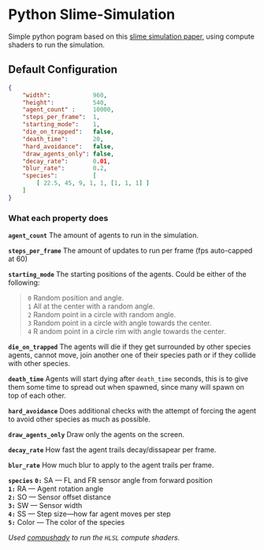 # Python Slime-Simulation

Simple python pogram based on this [slime simulation paper](https://uwe-repository.worktribe.com/output/980579), using compute shaders to run the simulation.

##  Default Configuration

```json
{
    "width":            960,
    "height":           540,
    "agent_count" :     10000,
    "steps_per_frame":  1,
    "starting_mode":    1,
    "die_on_trapped":   false,
    "death_time":       20,
    "hard_avoidance":   false,
    "draw_agents_only": false,
    "decay_rate":       0.01,
    "blur_rate":        0.2,
    "species":          [
        [ 22.5, 45, 9, 1, 1, [1, 1, 1] ]
    ]
}
```

### What each property does

**`agent_count`**
The amount of agents to run in the simulation.

**`steps_per_frame`**
The amount of updates to run per frame (fps auto-capped at 60)

**`starting_mode`**
The starting positions of the agents.
Could be either of the following:
> `0` Random position and angle.<br>
> `1` All at the center with a random angle.<br>
> `2` Random point in a circle with random angle.<br>
> `3` Random point in a circle with angle towards the center.<br>
> `4` R andom point in a circle rim with angle towards the center.

**```die_on_trapped```**
The agents will die if they get surrounded by other species agents, cannot move, join another one of their species path or if they collide with other species.

**`death_time`**
Agents will start dying after `death_time` seconds, this is to give them some time to spread out when spawned, since many will spawn on top of each other.

**`hard_avoidance`**
Does additional checks with the attempt of forcing the agent to avoid other species as much as possible.

**`draw_agents_only`**
Draw only the agents on the screen.

**`decay_rate`**
How fast the agent trails decay/dissapear per frame.

**`blur_rate`**
How much blur to apply to the agent trails per frame.

**`species`**
**`0:`** SA — FL and FR sensor angle from forward position
<br>**`1:`** RA — Agent rotation angle
<br>**`2:`** SO — Sensor offset distance
<br>**`3:`** SW — Sensor width
<br>**`4:`** SS — Step size—how far agent moves per step
<br>**`5:`** Color —  The color of the species

*Used [compushady](https://github.com/rdeioris/compushady) to run the `HLSL` compute shaders.*
